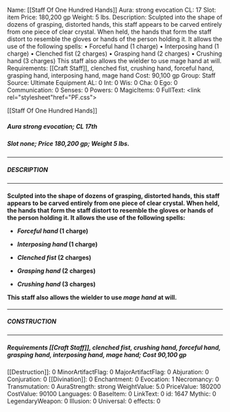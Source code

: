 Name: [[Staff Of One Hundred Hands]]
Aura: strong evocation
CL: 17
Slot: item
Price: 180,200 gp
Weight: 5 lbs.
Description: Sculpted into the shape of dozens of grasping, distorted hands, this staff appears to be carved entirely from one piece of clear crystal. When held, the hands that form the staff distort to resemble the gloves or hands of the person holding it. It allows the use of the following spells: • Forceful hand (1 charge) • Interposing hand (1 charge) • Clenched fist (2 charges) • Grasping hand (2 charges) • Crushing hand (3 charges) This staff also allows the wielder to use mage hand at will.
Requirements: [[Craft Staff]], clenched fist, crushing hand, forceful hand, grasping hand, interposing hand, mage hand
Cost: 90,100 gp
Group: Staff
Source: Ultimate Equipment
AL: 0
Int: 0
Wis: 0
Cha: 0
Ego: 0
Communication: 0
Senses: 0
Powers: 0
MagicItems: 0
FullText: <link rel="stylesheet"href="PF.css"><div class="heading"><p class="alignleft">[[Staff Of One Hundred Hands]]</p><div style="clear: both;"></div></div><div><h5><b>Aura </b>strong evocation; <b>CL </b>17th</h5><h5><b>Slot </b>none; <b>Price </b>180,200 gp; <b>Weight </b>5 lbs.</h5></div><hr/><div><h5><b>DESCRIPTION</b></h5></div><hr/><div><h4><p>Sculpted into the shape of dozens of grasping, distorted hands, this staff appears to be carved entirely from one piece of clear crystal. When held, the hands that form the staff distort to resemble the gloves or hands of the person holding it. It allows the use of the following spells: </p><p><ul><li> <i>Forceful hand</i> (1 charge) </p><p><li> <i>Interposing hand</i> (1 charge) </p><p><li> <i>Clenched fist</i> (2 charges) </p><p><li> <i>Grasping hand</i> (2 charges) </p><p><li> <i>Crushing hand</i> (3 charges) </ul></p><p>This staff also allows the wielder to use <i>mage hand</i> at will.</p></h4></div><hr/><div><h5><b>CONSTRUCTION</b></h5></div><hr/><div><h5><b>Requirements </b>[[Craft Staff]], <i>clenched fist</i>, <i>crushing hand</i>, <i>forceful hand</i>, <i>grasping hand</i>, <i>interposing hand</i>, <i>mage hand</i>; <b>Cost </b>90,100 gp</h5></div>
[[Destruction]]: 0
MinorArtifactFlag: 0
MajorArtifactFlag: 0
Abjuration: 0
Conjuration: 0
[[Divination]]: 0
Enchantment: 0
Evocation: 1
Necromancy: 0
Transmutation: 0
AuraStrength: strong
WeightValue: 5.0
PriceValue: 180200
CostValue: 90100
Languages: 0
BaseItem: 0
LinkText: 0
id: 1647
Mythic: 0
LegendaryWeapon: 0
Illusion: 0
Universal: 0
effects: 0
